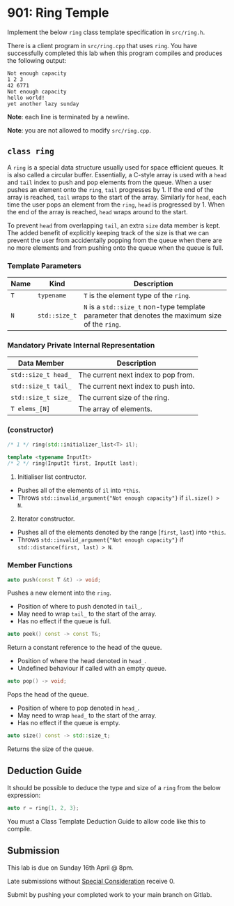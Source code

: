 # 901: Ring Temple

Implement the below `ring` class template specification in `src/ring.h`.

There is a client program in `src/ring.cpp` that uses `ring`. You have successfully completed this lab when this program compiles and produces the following output:
```
Not enough capacity
1 2 3 
42 6771 
Not enough capacity
hello world! 
yet another lazy sunday
```
**Note**: each line is terminated by a newline.

**Note**: you are not allowed to modify `src/ring.cpp`.

## `class ring`

A `ring` is a special data structure usually used for space efficient queues. It is also called a circular buffer. Essentially, a C-style array is used with a `head` and `tail` index to push and pop elements from the queue. When a user pushes an element onto the `ring`, `tail` progresses by 1. If the end of the array is reached, `tail` wraps to the start of the array. Similarly for `head`, each time the user pops an element from the `ring`, `head` is progressed by 1. When the end of the array is reached, `head` wraps around to the start.

To prevent `head` from overlapping `tail`, an extra `size` data member is kept. The added benefit of explicitly keeping track of the size is that we can prevent the user from accidentally popping from the queue when there are no more elements and from pushing onto the queue when the queue is full.

### Template Parameters

|Name|Kind|Description|
|----|----|-----------|
|`T`|`typename`|`T` is the element type of the `ring`.|
|`N`|`std::size_t`|`N` is a `std::size_t` non-type template parameter that denotes the maximum size of the `ring`.|

### Mandatory Private Internal Representation

|Data Member|Description|
|----|-----------|
|`std::size_t head_`|The current next index to pop from.|
|`std::size_t tail_`|The current next index to push into.|
|`std::size_t size_`|The current size of the ring.|
|`T elems_[N]`|The array of elements.|

### (constructor)
```cpp
/* 1 */ ring(std::initializer_list<T> il);

template <typename InputIt>
/* 2 */ ring(InputIt first, InputIt last);
```
1. Initialiser list contructor.
- Pushes all of the elements of `il` into `*this`.
- Throws `std::invalid_argument{"Not enough capacity"}` if `il.size() > N`.

2. Iterator constructor.
- Pushes all of the elements denoted by the range [`first`, `last`) into `*this`.
- Throws `std::invalid_argument{"Not enough capacity"}` if `std::distance(first, last) > N`.

### Member Functions
```cpp
auto push(const T &t) -> void;
```
Pushes a new element into the `ring`.
- Position of where to push denoted in `tail_`.
- May need to wrap `tail_` to the start of the array.
- Has no effect if the queue is full.

```cpp
auto peek() const -> const T&;
```
Return a constant reference to the head of the queue.
- Position of where the head denoted in `head_`.
- Undefined behaviour if called with an empty queue.

```cpp
auto pop() -> void;
```
Pops the head of the queue.
- Position of where to pop denoted in `head_`.
- May need to wrap `head_` to the start of the array.
- Has no effect if the queue is empty.

```cpp
auto size() const -> std::size_t;
```
Returns the size of the queue.

## Deduction Guide

It should be possible to deduce the type and size of a `ring` from the below expression:
```cpp
auto r = ring{1, 2, 3};
```
You must a Class Template Deduction Guide to allow code like this to compile.

## Submission

This lab is due on Sunday 16th April @ 8pm.

Late submissions without [Special Consideration](https://www.student.unsw.edu.au/special-consideration) receive 0.

Submit by pushing your completed work to your main branch on Gitlab.

